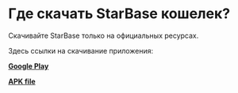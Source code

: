 # Где скачать StarBase кошелек?

Скачивайте StarBase только на официальных ресурсах.

Здесь ссылки на скачивание приложения:

[**Google Play**](https://play.google.com/store/apps/details?id=io.horizontalsystems.bankwallet)

[**APK file**](https://github.com/horizontalsystems/starbase-wallet-android/releases)